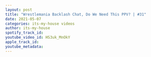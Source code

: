 ```yaml
---
layout: post
title: "Wrestlemania Backlash Chat, Do We Need This PPV? | #31"
date: 2021-05-07
categories: its-my-house videos
author: its-my-house
spotify_track_id: 
youtube_video_id: HS3uk_MnOkY
apple_track_id: 
youtube_metadata: 
---
```

